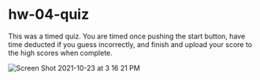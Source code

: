 # hw-04-quiz

This was a timed quiz. You are timed once pushing the start button, have time deducted if you guess incorrectly, and finish and upload your score to the high scores when complete.

![Screen Shot 2021-10-23 at 3 16 21 PM](https://user-images.githubusercontent.com/88065363/138570293-402c54e6-3c93-4e9a-9d50-f81c228027e4.png)
